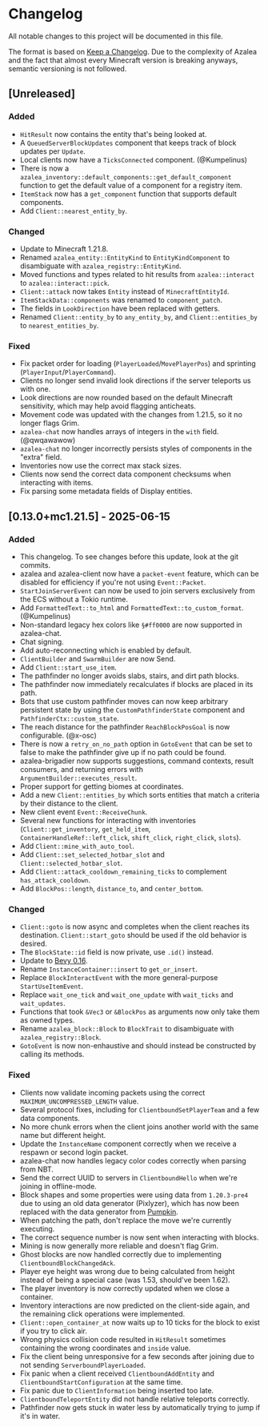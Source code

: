# Changelog

All notable changes to this project will be documented in this file.

The format is based on [Keep a Changelog](https://keepachangelog.com/en/1.1.0/).
Due to the complexity of Azalea and the fact that almost every Minecraft version
is breaking anyways, semantic versioning is not followed.

## [Unreleased]

### Added

- `HitResult` now contains the entity that's being looked at.
- A `QueuedServerBlockUpdates` component that keeps track of block updates per `Update`.
- Local clients now have a `TicksConnected` component. (@Kumpelinus)
- There is now a `azalea_inventory::default_components::get_default_component` function to get the default value of a component for a registry item.
- `ItemStack` now has a `get_component` function that supports default components.
- Add `Client::nearest_entity_by`.

### Changed

- Update to Minecraft 1.21.8.
- Renamed `azalea_entity::EntityKind` to `EntityKindComponent` to disambiguate with `azalea_registry::EntityKind`.
- Moved functions and types related to hit results from `azalea::interact` to `azalea::interact::pick`.
- `Client::attack` now takes `Entity` instead of `MinecraftEntityId`.
- `ItemStackData::components` was renamed to `component_patch`.
- The fields in `LookDirection` have been replaced with getters.
- Renamed `Client::entity_by` to `any_entity_by`, and `Client::entities_by` to `nearest_entities_by`.

### Fixed

- Fix packet order for loading (`PlayerLoaded`/`MovePlayerPos`) and sprinting (`PlayerInput`/`PlayerCommand`).
- Clients no longer send invalid look directions if the server teleports us with one.
- Look directions are now rounded based on the default Minecraft sensitivity, which may help avoid flagging anticheats.
- Movement code was updated with the changes from 1.21.5, so it no longer flags Grim.
- `azalea-chat` now handles arrays of integers in the `with` field. (@qwqawawow)
- `azalea-chat` no longer incorrectly persists styles of components in the "extra" field.
- Inventories now use the correct max stack sizes.
- Clients now send the correct data component checksums when interacting with items.
- Fix parsing some metadata fields of Display entities.

## [0.13.0+mc1.21.5] - 2025-06-15

### Added

- This changelog. To see changes before this update, look at the git commits.
- azalea and azalea-client now have a `packet-event` feature, which can be disabled for efficiency if you're not using `Event::Packet`.
- `StartJoinServerEvent` can now be used to join servers exclusively from the ECS without a Tokio runtime.
- Add `FormattedText::to_html` and `FormattedText::to_custom_format`. (@Kumpelinus)
- Non-standard legacy hex colors like `§#ff0000` are now supported in azalea-chat.
- Chat signing.
- Add auto-reconnecting which is enabled by default.
- `ClientBuilder` and `SwarmBuilder` are now Send.
- Add `Client::start_use_item`.
- The pathfinder no longer avoids slabs, stairs, and dirt path blocks.
- The pathfinder now immediately recalculates if blocks are placed in its path.
- Bots that use custom pathfinder moves can now keep arbitrary persistent state by using the `CustomPathfinderState` component and `PathfinderCtx::custom_state`.
- The reach distance for the pathfinder `ReachBlockPosGoal` is now configurable. (@x-osc)
- There is now a `retry_on_no_path` option in `GotoEvent` that can be set to false to make the pathfinder give up if no path could be found.
- azalea-brigadier now supports suggestions, command contexts, result consumers, and returning errors with `ArgumentBuilder::executes_result`.
- Proper support for getting biomes at coordinates.
- Add a new `Client::entities_by` which sorts entities that match a criteria by their distance to the client.
- New client event `Event::ReceiveChunk`.
- Several new functions for interacting with inventories (`Client::get_inventory`, `get_held_item`, `ContainerHandleRef::left_click`, `shift_click`, `right_click`, `slots`).
- Add `Client::mine_with_auto_tool`.
- Add `Client::set_selected_hotbar_slot` and `Client::selected_hotbar_slot`.
- Add `Client::attack_cooldown_remaining_ticks` to complement `has_attack_cooldown`.
- Add `BlockPos::length`, `distance_to`, and `center_bottom`.

### Changed

- `Client::goto` is now async and completes when the client reaches its destination. `Client::start_goto` should be used if the old behavior is desired.
- The `BlockState::id` field is now private, use `.id()` instead.
- Update to [Bevy 0.16](https://bevyengine.org/news/bevy-0-16/).
- Rename `InstanceContainer::insert` to `get_or_insert`.
- Replace `BlockInteractEvent` with the more general-purpose `StartUseItemEvent`.
- Replace `wait_one_tick` and `wait_one_update` with `wait_ticks` and `wait_updates`.
- Functions that took `&Vec3` or `&BlockPos` as arguments now only take them as owned types.
- Rename `azalea_block::Block` to `BlockTrait` to disambiguate with `azalea_registry::Block`.
- `GotoEvent` is now non-enhaustive and should instead be constructed by calling its methods.

### Fixed

- Clients now validate incoming packets using the correct `MAXIMUM_UNCOMPRESSED_LENGTH` value.
- Several protocol fixes, including for `ClientboundSetPlayerTeam` and a few data components.
- No more chunk errors when the client joins another world with the same name but different height.
- Update the `InstanceName` component correctly when we receive a respawn or second login packet.
- azalea-chat now handles legacy color codes correctly when parsing from NBT.
- Send the correct UUID to servers in `ClientboundHello` when we're joining in offline-mode.
- Block shapes and some properties were using data from `1.20.3-pre4` due to using an old data generator (Pixlyzer), which has now been replaced with the data generator from [Pumpkin](https://github.com/Pumpkin-MC/Extractor).
- When patching the path, don't replace the move we're currently executing.
- The correct sequence number is now sent when interacting with blocks.
- Mining is now generally more reliable and doesn't flag Grim.
- Ghost blocks are now handled correctly due to implementing `ClientboundBlockChangedAck`.
- Player eye height was wrong due to being calculated from height instead of being a special case (was 1.53, should've been 1.62).
- The player inventory is now correctly updated when we close a container.
- Inventory interactions are now predicted on the client-side again, and the remaining click operations were implemented.
- `Client::open_container_at` now waits up to 10 ticks for the block to exist if you try to click air.
- Wrong physics collision code resulted in `HitResult` sometimes containing the wrong coordinates and `inside` value.
- Fix the client being unresponsive for a few seconds after joining due to not sending `ServerboundPlayerLoaded`.
- Fix panic when a client received `ClientboundAddEntity` and `ClientboundStartConfiguration` at the same time.
- Fix panic due to `ClientInformation` being inserted too late.
- `ClientboundTeleportEntity` did not handle relative teleports correctly.
- Pathfinder now gets stuck in water less by automatically trying to jump if it's in water.
